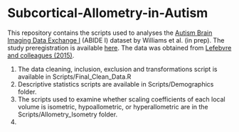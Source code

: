 # Subcortical-Allometry-in-Autism


This repository contains the scripts used to analyses the [Autism Brain Imaging Data Exchange I](http://fcon_1000.projects.nitrc.org/indi/abide/abide_I.html) (ABIDE I) dataset by Williams et al. (in prep). The study preregistration is available [here](https://osf.io/6bjcg). The data was obtained from [Lefebvre and colleagues (2015)](https://www.sciencedirect.com/science/article/pii/S0006322315001018?via%3Dihub). 

1. The data cleaning, inclusion, exclusion and transformations script is available in Scripts/Final_Clean_Data.R
2. Descriptive statistics scripts are available in Scripts/Demographics folder. 
3. The scripts used to examine whether scaling coefficients of each local volume is isometric, hypoallometric, or hyperallometric are in the Scripts/Allometry_Isometry folder. 
3. 
